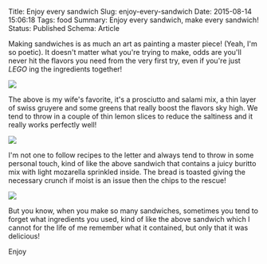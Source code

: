Title: Enjoy every sandwich
Slug: enjoy-every-sandwich
Date: 2015-08-14 15:06:18
Tags: food
Summary: Enjoy every sandwich, make every sandwich!
Status: Published
Schema: Article

Making sandwiches is as much an art as painting a master piece! (Yeah, I'm so
poetic). It doesn't matter what you're trying to make, odds are you'll never hit
the flavors you need from the very first try, even if you're just _LEGO_ ing the
ingredients together!

<img src="/images/brochutto-mix.jpeg" />

The above is my wife's favorite, it's a prosciutto and salami mix, a thin layer
of swiss gruyere and some greens that really boost the flavors sky high. We tend
to throw in a couple of thin lemon slices to reduce the saltiness and it really
works perfectly well!

<img src="/images/buritto.jpeg" />

I'm not one to follow recipes to the letter and always tend to throw in some
personal touch, kind of like the above sandwich that contains a juicy buritto
mix with light mozarella sprinkled inside. The bread is toasted giving the
necessary crunch if moist is an issue then the chips to the rescue!

<img src="/images/some-awesome-dont-remember.jpeg" />

But you know, when you make so many sandwiches, sometimes you tend to forget
what ingredients you used, kind of like the above sandwich which I cannot for
the life of me remember what it contained, but only that it was delicious!

Enjoy
